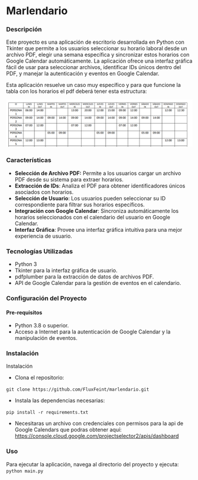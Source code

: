 # Marlendario

### Descripción

Este proyecto es una aplicación de escritorio desarrollada en Python con Tkinter que permite a los usuarios seleccionar su horario laboral desde un archivo PDF, elegir una semana específica y sincronizar estos horarios con Google Calendar automáticamente. La aplicación ofrece una interfaz gráfica fácil de usar para seleccionar archivos, identificar IDs únicos dentro del PDF, y manejar la autenticación y eventos en Google Calendar.

Esta aplicación resuelve un caso muy específico y para que funcione la tabla con los horarios el pdf deberá tener esta estructura:

![Estructura de nuestro PDF](https://raw.githubusercontent.com/FluxFeint/marlendario/main/recursos/estructuraReadMe.png)

### Características
- **Selección de Archivo PDF:** Permite a los usuarios cargar un archivo PDF desde su sistema para extraer horarios.
- **Extracción de IDs**: Analiza el PDF para obtener identificadores únicos asociados con horarios.
- **Selección de Usuario**: Los usuarios pueden seleccionar su ID correspondiente para filtrar sus horarios específicos.
- **Integración con Google Calendar**: Sincroniza automáticamente los horarios seleccionados con el calendario del usuario en Google Calendar.
- **Interfaz Gráfica**: Provee una interfaz gráfica intuitiva para una mejor experiencia de usuario.

### Tecnologías Utilizadas
- Python 3
- Tkinter para la interfaz gráfica de usuario.
- pdfplumber para la extracción de datos de archivos PDF.
- API de Google Calendar para la gestión de eventos en el calendario.

### Configuración del Proyecto
#### Pre-requisitos
- Python 3.8 o superior.
- Acceso a Internet para la autenticación de Google Calendar y la manipulación de eventos.

### Instalación
Instalación

- Clona el repositorio:

`git clone https://github.com/FluxFeint/marlendario.git`

- Instala las dependencias necesarias:

`pip install -r requirements.txt`

- Necesitaras un archivo con credenciales con permisos para la api de Google Calendars que podras obtener aquí: https://console.cloud.google.com/projectselector2/apis/dashboard


### Uso
Para ejecutar la aplicación, navega al directorio del proyecto y ejecuta:
`python main.py`
